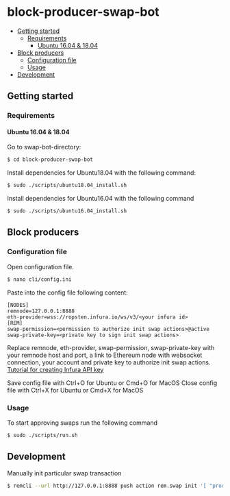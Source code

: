 # block-producer-swap-bot

  * [Getting started](#getting-started)
    * [Requirements](#getting-started-requirements)
      * [Ubuntu 16.04 & 18.04](#ubuntu-1604--1804)
  * [Block producers](#block-producers)
    * [Configuration file](#configuration-file)
    * [Usage](#usage)
  * [Development](#development)
  
## Getting started

<h3 id="getting-started-requirements">Requirements</h4>

#### Ubuntu 16.04 & 18.04

Go to swap-bot-directory:

```bash
$ cd block-producer-swap-bot
```

Install dependencies for Ubuntu18.04 with the following command:

```bash
$ sudo ./scripts/ubuntu18.04_install.sh
```

Install dependencies for Ubuntu16.04 with the following command

```bash
$ sudo ./scripts/ubuntu16.04_install.sh
```

## Block producers

### Configuration file

Open configuration file.

```bash
$ nano cli/config.ini
```

Paste into the config file following content:

```
[NODES]
remnode=127.0.0.1:8888
eth-provider=wss://ropsten.infura.io/ws/v3/<your infura id>
[REM]
swap-permission=<permission to authorize init swap actions>@active
swap-private-key=<private key to sign init swap actions>
```

Replace remnode, eth-provider, swap-permission, swap-private-key with your remnode host and port, a link to Ethereum node with websocket connection, your account and private key to authorize init swap actions.
[Tutorial for creating Infura API key](https://ethereumico.io/knowledge-base/infura-api-key-guide/)

Save config file with Ctrl+O for Ubuntu or Cmd+O for MacOS
Close config file with Ctrl+X for Ubuntu or Cmd+X for MacOS

### Usage

To start approving swaps run the following command

```bash
$ sudo ./scripts/run.sh
```

## Development

Manually init particular swap transaction
```bash
$ remcli --url http://127.0.0.1:8888 push action rem.swap init '[ "producer111a", "30a9479fc792d3219aba23440235a4a7e4ab32e7ff86a08d878778c5076d206b", "EOS7oNmmxo8yh8gmYLUGNCwNAFfLmrMxtmrzmFPG29CpGm5Bq4FGC", "20.0000 REM", "9fb8a18ff402680b47387ae0f4e38229ec64f098", "eth", "2019-07-25T17:51:47" ]' -p producer111a@active
```

